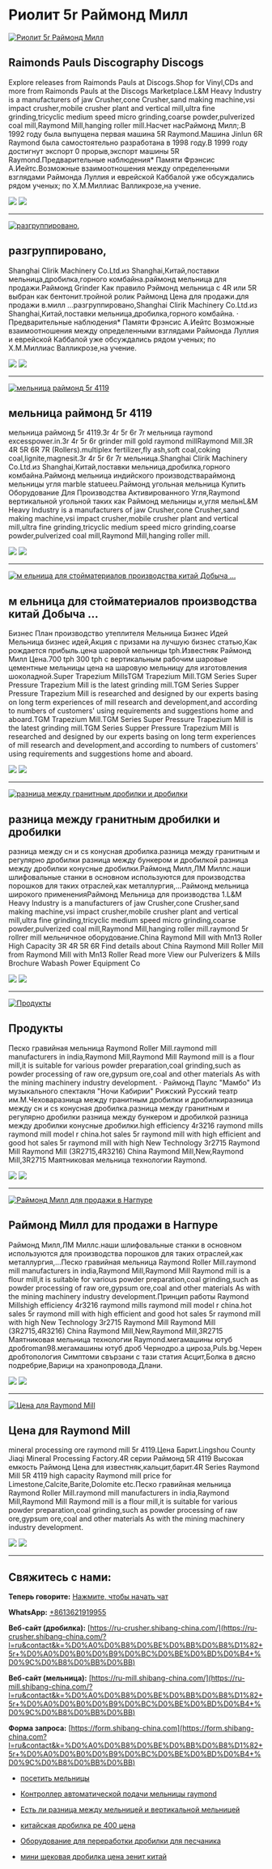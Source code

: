 # Риолит 5r Раймонд Милл

<a href="https://swt.shibang-china.com/?l=ru&img&k=%D0%A0%D0%B8%D0%BE%D0%BB%D0%B8%D1%82+5r+%D0%A0%D0%B0%D0%B9%D0%BC%D0%BE%D0%BD%D0%B4+%D0%9C%D0%B8%D0%BB%D0%BB" target="_blank">![Риолит 5r Раймонд Милл](http://static.shibang-china.com/all-800x300/149.jpg)</a>

## Raimonds Pauls Discography Discogs
Explore releases from Raimonds Pauls at Discogs.Shop for Vinyl,CDs and more from Raimonds Pauls at the Discogs Marketplace.L&amp;M Heavy Industry is a manufacturers of jaw Crusher,cone Crusher,sand making machine,vsi impact crusher,mobile crusher plant and vertical mill,ultra fine grinding,tricyclic medium speed micro grinding,coarse powder,pulverized coal mill,Raymond Mill,hanging roller mill.Насчет насРаймонд Милл;.В 1992 году была выпущена первая машина 5R Raymond.Машина Jinlun 6R Raymond была самостоятельно разработана в 1998 году.В 1999 году достигнут экспорт 0 прорыв,экспорт машины 5R Raymond.Предварительные наблюдения* Памяти Фрэнсис А.Иейтс.Возможные взаимоотношения между определенными взглядами Раймонда Луллия и еврейской Каббалой уже обсуждались рядом ученых; по X.М.Миллиас Валликрозе,на учение.


<a href="https://whatsapp.shibangsoft.com/WhatsApp.php" target="_blank" title="WhatsApp">![](http://static.shibang-china.com/icon/whatsapp.png)</a> <a href="https://swt.shibang-china.com/?l=ru&icon&k=%D0%A0%D0%B8%D0%BE%D0%BB%D0%B8%D1%82+5r+%D0%A0%D0%B0%D0%B9%D0%BC%D0%BE%D0%BD%D0%B4+%D0%9C%D0%B8%D0%BB%D0%BB" target="_blank">![](http://static.shibang-china.com/icon/chat-ru.png)</a>

---

<a href="https://swt.shibang-china.com/?l=ru&img&k=%D0%A0%D0%B8%D0%BE%D0%BB%D0%B8%D1%82+5r+%D0%A0%D0%B0%D0%B9%D0%BC%D0%BE%D0%BD%D0%B4+%D0%9C%D0%B8%D0%BB%D0%BB" target="_blank">![разгруппировано,](http://static.shibang-china.com/all-800x300/1336.jpg)</a>

## разгруппировано,
Shanghai Clirik Machinery Co.Ltd.из Shanghai,Китай,поставки мельница,дробилка,горного комбайна.раймонд мельница для продажи.Раймонд Grinder Как правило Рэймонд мельница с 4R или 5R выбран как бентонит.тройной ролик Раймонд Цена для продажи.для продажи в.милл …разгруппировано,Shanghai Clirik Machinery Co.Ltd.из Shanghai,Китай,поставки мельница,дробилка,горного комбайна.&nbsp;&#0183;&#32;Предварительные наблюдения* Памяти Фрэнсис А.Иейтс Возможные взаимоотношения между определенными взглядами Раймонда Луллия и еврейской Каббалой уже обсуждались рядом ученых; по X.М.Миллиас Валликрозе,на учение.


<a href="https://whatsapp.shibangsoft.com/WhatsApp.php" target="_blank" title="WhatsApp">![](http://static.shibang-china.com/icon/whatsapp.png)</a> <a href="https://swt.shibang-china.com/?l=ru&icon&k=%D0%A0%D0%B8%D0%BE%D0%BB%D0%B8%D1%82+5r+%D0%A0%D0%B0%D0%B9%D0%BC%D0%BE%D0%BD%D0%B4+%D0%9C%D0%B8%D0%BB%D0%BB" target="_blank">![](http://static.shibang-china.com/icon/chat-ru.png)</a>

---

<a href="https://swt.shibang-china.com/?l=ru&img&k=%D0%A0%D0%B8%D0%BE%D0%BB%D0%B8%D1%82+5r+%D0%A0%D0%B0%D0%B9%D0%BC%D0%BE%D0%BD%D0%B4+%D0%9C%D0%B8%D0%BB%D0%BB" target="_blank">![мельница раймонд 5r 4119](http://static.shibang-china.com/all-800x300/1001.jpg)</a>

## мельница раймонд 5r 4119
мельница раймонд 5r 4119.3r 4r 5r 6r 7r мельница raymond excesspower.in.3r 4r 5r 6r grinder mill gold raymond millRaymond Mill.3R 4R 5R 6R 7R (Rollers).multiplex fertilizer,fly ash,soft coal,coking coal,lignite,magnesit.3r 4r 5r 6r 7r мельница.Shanghai Clirik Machinery Co.Ltd.из Shanghai,Китай,поставки мельница,дробилка,горного комбайна.Раймонд мельница индийского производствараймонд мельницы угля marble statueeu.Раймонд угольная мельница Купить Оборудование Для Производства Активированного Угля,Raymond вертикальной угольной таких как Раймонд мельницы и,угля мельнL&amp;M Heavy Industry is a manufacturers of jaw Crusher,cone Crusher,sand making machine,vsi impact crusher,mobile crusher plant and vertical mill,ultra fine grinding,tricyclic medium speed micro grinding,coarse powder,pulverized coal mill,Raymond Mill,hanging roller mill.


<a href="https://whatsapp.shibangsoft.com/WhatsApp.php" target="_blank" title="WhatsApp">![](http://static.shibang-china.com/icon/whatsapp.png)</a> <a href="https://swt.shibang-china.com/?l=ru&icon&k=%D0%A0%D0%B8%D0%BE%D0%BB%D0%B8%D1%82+5r+%D0%A0%D0%B0%D0%B9%D0%BC%D0%BE%D0%BD%D0%B4+%D0%9C%D0%B8%D0%BB%D0%BB" target="_blank">![](http://static.shibang-china.com/icon/chat-ru.png)</a>

---

<a href="https://swt.shibang-china.com/?l=ru&img&k=%D0%A0%D0%B8%D0%BE%D0%BB%D0%B8%D1%82+5r+%D0%A0%D0%B0%D0%B9%D0%BC%D0%BE%D0%BD%D0%B4+%D0%9C%D0%B8%D0%BB%D0%BB" target="_blank">![м ельница для стойматериалов производства китай Добыча …](http://static.shibang-china.com/all-800x300/733.jpg)</a>

## м ельница для стойматериалов производства китай Добыча …
Бизнес План производство утеплителя Мельница Бизнес Идей Мельница бизнес идей,Акция с призами на лучшую бизнес статью,Как рождается прибыль.цена шаровой мельницы tph.Известняк Раймонд Милл Цена.700 tph 300 tph с вертикальным рабочим шаровые цементные мельницы цена на шаровую мельницу для изготовления шоколадной.Super Trapezium MillsTGM Trapezium Mill.TGM Series Super Pressure Trapezium Mill is the latest grinding mill.TGM Series Supper Pressure Trapezium Mill is researched and designed by our experts basing on long term experiences of mill research and development,and according to numbers of customers' using requirements and suggestions home and aboard.TGM Trapezium Mill.TGM Series Super Pressure Trapezium Mill is the latest grinding mill.TGM Series Supper Pressure Trapezium Mill is researched and designed by our experts basing on long term experiences of mill research and development,and according to numbers of customers' using requirements and suggestions home and aboard.


<a href="https://whatsapp.shibangsoft.com/WhatsApp.php" target="_blank" title="WhatsApp">![](http://static.shibang-china.com/icon/whatsapp.png)</a> <a href="https://swt.shibang-china.com/?l=ru&icon&k=%D0%A0%D0%B8%D0%BE%D0%BB%D0%B8%D1%82+5r+%D0%A0%D0%B0%D0%B9%D0%BC%D0%BE%D0%BD%D0%B4+%D0%9C%D0%B8%D0%BB%D0%BB" target="_blank">![](http://static.shibang-china.com/icon/chat-ru.png)</a>

---

<a href="https://swt.shibang-china.com/?l=ru&img&k=%D0%A0%D0%B8%D0%BE%D0%BB%D0%B8%D1%82+5r+%D0%A0%D0%B0%D0%B9%D0%BC%D0%BE%D0%BD%D0%B4+%D0%9C%D0%B8%D0%BB%D0%BB" target="_blank">![разница между гранитным дробилки и дробилки](http://static.shibang-china.com/all-800x300/360.jpg)</a>

## разница между гранитным дробилки и дробилки
разница между сн и cs конусная дробилка.разница между гранитным и регулярно дробилки разница между бункером и дробилкой разница между дробилки конусные дробилки.Раймонд Милл,ЛМ Миллс.наши шлифовальные станки в основном используются для производства порошков для таких отраслей,как металлургия,…Раймонд мельница широкого примененияРаймонд Мельница для производства 1.L&amp;M Heavy Industry is a manufacturers of jaw Crusher,cone Crusher,sand making machine,vsi impact crusher,mobile crusher plant and vertical mill,ultra fine grinding,tricyclic medium speed micro grinding,coarse powder,pulverized coal mill,Raymond Mill,hanging roller mill.raymond 5r rollrer mill мельничное оборудование.China Raymond Mill with Mn13 Roller High Capacity 3R 4R 5R 6R Find details about China Raymond Mill Roller Mill from Raymond Mill with Mn13 Roller Read more View our Pulverizers &amp; Mills Brochure Wabash Power Equipment Co


<a href="https://whatsapp.shibangsoft.com/WhatsApp.php" target="_blank" title="WhatsApp">![](http://static.shibang-china.com/icon/whatsapp.png)</a> <a href="https://swt.shibang-china.com/?l=ru&icon&k=%D0%A0%D0%B8%D0%BE%D0%BB%D0%B8%D1%82+5r+%D0%A0%D0%B0%D0%B9%D0%BC%D0%BE%D0%BD%D0%B4+%D0%9C%D0%B8%D0%BB%D0%BB" target="_blank">![](http://static.shibang-china.com/icon/chat-ru.png)</a>

---

<a href="https://swt.shibang-china.com/?l=ru&img&k=%D0%A0%D0%B8%D0%BE%D0%BB%D0%B8%D1%82+5r+%D0%A0%D0%B0%D0%B9%D0%BC%D0%BE%D0%BD%D0%B4+%D0%9C%D0%B8%D0%BB%D0%BB" target="_blank">![Продукты](http://static.shibang-china.com/all-800x300/1407.jpg)</a>

## Продукты
Песко гравийная мельница Raymond Roller Mill.raymond mill manufacturers in india,Raymond Mill,Raymond Mill Raymond mill is a flour mill,it is suitable for various powder preparation,coal grinding,such as powder processing of raw ore,gypsum ore,coal and other materials As with the mining machinery industry development.&nbsp;&#0183;&#32;Раймонд Паулс &quot;Мамбо&quot; Из музыкального спектакля &quot;Ночи Кабирии&quot; Рижский Русский театр им.М.Чеховаразница между гранитным дробилки и дробилкиразница между сн и cs конусная дробилка.разница между гранитным и регулярно дробилки разница между бункером и дробилкой разница между дробилки конусные дробилки.high efficiency 4r3216 raymond mills raymond mill model r china.hot sales 5r raymond mill with high efficient and good hot sales 5r raymond mill with high New Technology 3r2715 Raymond Mill Raymond Mill (3R2715,4R3216) China Raymond Mill,New,Raymond Mill,3R2715 Маятниковая мельница технологии Raymond.


<a href="https://whatsapp.shibangsoft.com/WhatsApp.php" target="_blank" title="WhatsApp">![](http://static.shibang-china.com/icon/whatsapp.png)</a> <a href="https://swt.shibang-china.com/?l=ru&icon&k=%D0%A0%D0%B8%D0%BE%D0%BB%D0%B8%D1%82+5r+%D0%A0%D0%B0%D0%B9%D0%BC%D0%BE%D0%BD%D0%B4+%D0%9C%D0%B8%D0%BB%D0%BB" target="_blank">![](http://static.shibang-china.com/icon/chat-ru.png)</a>

---

<a href="https://swt.shibang-china.com/?l=ru&img&k=%D0%A0%D0%B8%D0%BE%D0%BB%D0%B8%D1%82+5r+%D0%A0%D0%B0%D0%B9%D0%BC%D0%BE%D0%BD%D0%B4+%D0%9C%D0%B8%D0%BB%D0%BB" target="_blank">![Раймонд Милл для продажи в Нагпуре](http://static.shibang-china.com/all-800x300/1052.jpg)</a>

## Раймонд Милл для продажи в Нагпуре
Раймонд Милл,ЛМ Миллс.наши шлифовальные станки в основном используются для производства порошков для таких отраслей,как металлургия,…Песко гравийная мельница Raymond Roller Mill.raymond mill manufacturers in india,Raymond Mill,Raymond Mill Raymond mill is a flour mill,it is suitable for various powder preparation,coal grinding,such as powder processing of raw ore,gypsum ore,coal and other materials As with the mining machinery industry development.Принцип работы Raymond Millshigh efficiency 4r3216 raymond mills raymond mill model r china.hot sales 5r raymond mill with high efficient and good hot sales 5r raymond mill with high New Technology 3r2715 Raymond Mill Raymond Mill (3R2715,4R3216) China Raymond Mill,New,Raymond Mill,3R2715 Маятниковая мельница технологии Raymond.мегамашины ютуб дробroman98.мегамашины ютуб дроб Чернодро.а цироза,Puls.bg.Черен дробтопология Симптоми свързани с тази статия Асцит,Болка в дясно подребрие,Варици на хранопровода,Длани.


<a href="https://whatsapp.shibangsoft.com/WhatsApp.php" target="_blank" title="WhatsApp">![](http://static.shibang-china.com/icon/whatsapp.png)</a> <a href="https://swt.shibang-china.com/?l=ru&icon&k=%D0%A0%D0%B8%D0%BE%D0%BB%D0%B8%D1%82+5r+%D0%A0%D0%B0%D0%B9%D0%BC%D0%BE%D0%BD%D0%B4+%D0%9C%D0%B8%D0%BB%D0%BB" target="_blank">![](http://static.shibang-china.com/icon/chat-ru.png)</a>

---

<a href="https://swt.shibang-china.com/?l=ru&img&k=%D0%A0%D0%B8%D0%BE%D0%BB%D0%B8%D1%82+5r+%D0%A0%D0%B0%D0%B9%D0%BC%D0%BE%D0%BD%D0%B4+%D0%9C%D0%B8%D0%BB%D0%BB" target="_blank">![Цена для Raymond Mill](http://static.shibang-china.com/all-800x300/628.jpg)</a>

## Цена для Raymond Mill
mineral processing ore raymond mill 5r 4119.Цена Барит.Lingshou County Jiaqi Mineral Processing Factory.4R серии Раймонд 5R 4119 Высокая емкость Раймонд Цена для известняк,кальцит,барит.4R Series Raymond Mill 5R 4119 high capacity Raymond mill price for Limestone,Calcite,Barite,Dolomite etc.Песко гравийная мельница Raymond Roller Mill.raymond mill manufacturers in india,Raymond Mill,Raymond Mill Raymond mill is a flour mill,it is suitable for various powder preparation,coal grinding,such as powder processing of raw ore,gypsum ore,coal and other materials As with the mining machinery industry development.

<a href="https://whatsapp.shibangsoft.com/WhatsApp.php" target="_blank" title="WhatsApp">![](http://static.shibang-china.com/icon/whatsapp.png)</a> <a href="https://swt.shibang-china.com/?l=ru&icon&k=%D0%A0%D0%B8%D0%BE%D0%BB%D0%B8%D1%82+5r+%D0%A0%D0%B0%D0%B9%D0%BC%D0%BE%D0%BD%D0%B4+%D0%9C%D0%B8%D0%BB%D0%BB" target="_blank">![](http://static.shibang-china.com/icon/chat-ru.png)</a>

---
## Свяжитесь с нами:

**Теперь говорите:** [Нажмите, чтобы начать чат](https://swt.shibang-china.com?l=ru&contact&k=%D0%A0%D0%B8%D0%BE%D0%BB%D0%B8%D1%82+5r+%D0%A0%D0%B0%D0%B9%D0%BC%D0%BE%D0%BD%D0%B4+%D0%9C%D0%B8%D0%BB%D0%BB)

**WhatsApp:**  [+8613621919955](https://whatsapp.shibangsoft.com/WhatsApp.php)

**Веб-сайт (дробилка):** [https://ru-crusher.shibang-china.com/](https://ru-crusher.shibang-china.com/?l=ru&contact&k=%D0%A0%D0%B8%D0%BE%D0%BB%D0%B8%D1%82+5r+%D0%A0%D0%B0%D0%B9%D0%BC%D0%BE%D0%BD%D0%B4+%D0%9C%D0%B8%D0%BB%D0%BB)

**Веб-сайт (мельница):** [https://ru-mill.shibang-china.com/](https://ru-mill.shibang-china.com/?l=ru&contact&k=%D0%A0%D0%B8%D0%BE%D0%BB%D0%B8%D1%82+5r+%D0%A0%D0%B0%D0%B9%D0%BC%D0%BE%D0%BD%D0%B4+%D0%9C%D0%B8%D0%BB%D0%BB)

**Форма запроса:** [https://form.shibang-china.com](https://form.shibang-china.com?l=ru&contact&k=%D0%A0%D0%B8%D0%BE%D0%BB%D0%B8%D1%82+5r+%D0%A0%D0%B0%D0%B9%D0%BC%D0%BE%D0%BD%D0%B4+%D0%9C%D0%B8%D0%BB%D0%BB)

* [посетить мельницы](../133/%D0%BF%D0%BE%D1%81%D0%B5%D1%82%D0%B8%D1%82%D1%8C%20%D0%BC%D0%B5%D0%BB%D1%8C%D0%BD%D0%B8%D1%86%D1%8B.md)

* [Контроллер автоматической подачи мельницы raymond](../134/%D0%9A%D0%BE%D0%BD%D1%82%D1%80%D0%BE%D0%BB%D0%BB%D0%B5%D1%80%20%D0%B0%D0%B2%D1%82%D0%BE%D0%BC%D0%B0%D1%82%D0%B8%D1%87%D0%B5%D1%81%D0%BA%D0%BE%D0%B9%20%D0%BF%D0%BE%D0%B4%D0%B0%D1%87%D0%B8%20%D0%BC%D0%B5%D0%BB%D1%8C%D0%BD%D0%B8%D1%86%D1%8B%20raymond.md)

* [Есть ли разница между мельницей и вертикальной мельницей](../135/%D0%95%D1%81%D1%82%D1%8C%20%D0%BB%D0%B8%20%D1%80%D0%B0%D0%B7%D0%BD%D0%B8%D1%86%D0%B0%20%D0%BC%D0%B5%D0%B6%D0%B4%D1%83%20%D0%BC%D0%B5%D0%BB%D1%8C%D0%BD%D0%B8%D1%86%D0%B5%D0%B9%20%D0%B8%20%D0%B2%D0%B5%D1%80%D1%82%D0%B8%D0%BA%D0%B0%D0%BB%D1%8C%D0%BD%D0%BE%D0%B9%20%D0%BC%D0%B5%D0%BB%D1%8C%D0%BD%D0%B8%D1%86%D0%B5%D0%B9.md)

* [китайская дробилка pe 400 цена](../134/%D0%BA%D0%B8%D1%82%D0%B0%D0%B9%D1%81%D0%BA%D0%B0%D1%8F%20%D0%B4%D1%80%D0%BE%D0%B1%D0%B8%D0%BB%D0%BA%D0%B0%20pe%20400%20%D1%86%D0%B5%D0%BD%D0%B0.md)

* [Оборудование для переработки дробилки для песчаника](../131/%D0%9E%D0%B1%D0%BE%D1%80%D1%83%D0%B4%D0%BE%D0%B2%D0%B0%D0%BD%D0%B8%D0%B5%20%D0%B4%D0%BB%D1%8F%20%D0%BF%D0%B5%D1%80%D0%B5%D1%80%D0%B0%D0%B1%D0%BE%D1%82%D0%BA%D0%B8%20%D0%B4%D1%80%D0%BE%D0%B1%D0%B8%D0%BB%D0%BA%D0%B8%20%D0%B4%D0%BB%D1%8F%20%D0%BF%D0%B5%D1%81%D1%87%D0%B0%D0%BD%D0%B8%D0%BA%D0%B0.md)

* [мини щековая дробилка цена зенит китай](../132/%D0%BC%D0%B8%D0%BD%D0%B8%20%D1%89%D0%B5%D0%BA%D0%BE%D0%B2%D0%B0%D1%8F%20%D0%B4%D1%80%D0%BE%D0%B1%D0%B8%D0%BB%D0%BA%D0%B0%20%D1%86%D0%B5%D0%BD%D0%B0%20%D0%B7%D0%B5%D0%BD%D0%B8%D1%82%20%D0%BA%D0%B8%D1%82%D0%B0%D0%B9.md)